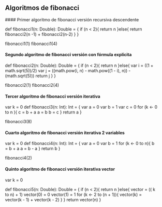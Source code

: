 ## Algoritmos de fibonacci

#### Primer algoritmo de fibonacci versión recursiva descendente

def fibonacci1(n: Double): Double = {
   if (n < 2){
       return n
   }else{
       return fibonacci2(n -1) + fibonacci2(n-2)
   }
}

fibonacci1(1)
fibonacci1(4)


#### Segundo algoritmo de fibonacci versión con fórmula explícita


def fibonacci2(n: Double): Double = {
   if (n < 2){
       return n
   }else{
       var i = ((1 + math.sqrt(5))/2)
       var j = ((math.pow(i, n) - math.pow((1 - i), n)) - (math.sqrt(5)))
       return j
   }
}

fibonacci2(1)
fibonacci2(4)


#### Tercer algoritmo de fibonacci versión iterativa


var k = 0
def fibonacci3(n: Int): Int = {
   var a = 0
   var b = 1
   var c = 0
   for (k <- 0 to n ){
       c = b + a
       a = b
       b = c
   }
   return a
}

fibonacci3(8)


#### Cuarto algoritmo de fibonacci versión iterativa 2 variables


var k = 0
def fibonacci4(n: Int): Int = {
   var a = 0
   var b = 1
   for (k <- 0 to n){
       b = b + a
       a = b - a
   }
   return b
}

fibonacci4(2)


#### Quinto algoritmo de fibonacci versión iterativa vector


var k = 0

def fibonacci5(n: Double): Double = {
   if (n < 2){
       return n
   }else{
       vector = (( k to n) + 1)
       vector(0) = 0
       vector(1) = 1
       for (k <- 2 to (n + 1)){
           vector(k) = vector(k - 1) + vector(k - 2)
       }
   }
   return vector(n)
}

